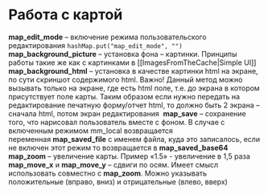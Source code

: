 # Работа с картой

**map_edit_mode** – включение режима пользовательского редактирования 
`hashMap.put("map_edit_mode", "")`
**map_background_picture** – установка фона – картинки. Принципы работы такие же как с картинками в [[ImagesFromTheCache|Simple UI]] 
**map_background_html** – установка в качестве картинки html на экране, по сути скриншот содержимого html. Важно! Данный метод можно вызывать только на экране, где есть html поле, т.е. до экрана в котором присутствует поле карты. Таким образом если нужно передать на редактирование печатную форму/отчет html, то должно быть 2 экрана – сначала html, потом экран редактирования 
**map_save** – сохранение того, что нарисовал пользователь вместе с фоном. В случае с включенным режимом mm_local возвращается переменная **map_saved_file** с именем файла, куда это записалось, если не включен этот режим то возвращается в **map_saved_base64** 
**map_zoom** – увеличение карты. Пример «1.5» - увеличение в 1,5 раза 
**map_move_x** и **map_move_y** – сдвиги по осям. Имеет смысл использовать совместно с **map_zoom**. Можно указывать положительные (вправо, вниз) и отрицательные (влево, вверх)